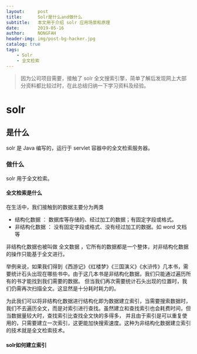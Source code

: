```yaml
---
layout:     post
title:      Solr是什么and做什么
subtitle:   本文用于介绍 solr 应用场景和原理
date:       2019-05-16
author:     NONGFAH
header-img: img/post-bg-hacker.jpg
catalog: true
tags:
    - Solr
    - 全文检索
---
```


>因为公司项目需要，接触了 solr 全文搜索引擎，简单了解后发现网上大部分资料都比较过时，在此总结归纳一下学习资料及经验。

# solr 
## 是什么
solr 是 Java 编写的，运行于 servlet 容器中的全文检索服务器。

### 做什么
solr 用于全文检索。
#### 全文检索是什么
在生活中，我们接触到的数据主要分为两类
- 结构化数据 ： 数据库等存储的、经过加工的数据；有固定字段或格式。  
- 非结构化数据 ： 没有固定字段或格式、没有经过加工的数据。如 word 文档等  

非结构化数据也被叫做 全文数据 ，它所有的数据都是一个整体，对非结构化数据的操作只能基于全文进行。  

举例来说，如果我们得到《西游记》《红楼梦》《三国演义》《水浒传》几本书，需要统计石头出现在哪些书中。由于这几本书是非结构化数据，我们只能通过遍历所有的书才能找到我们需要的数据。
但当我们再次需要统计石头出现的位置时，我们仍需再次扫描全文。这显然是十分耗时耗力的。  

为此我们可以将非结构化数据进行结构化即为数据建立索引，当需要搜索数据时，我们不去遍历全文，而是对索引进行查找。虽然建立和查找索引也会耗费时间，但当数据量较大时，查找索引比查找全文快的多得多，
并且由于索引是可以重复使用的，只需要建立一次索引，这更能加快搜索速度。这种为非结构化数据建立索引的技术就是全文检索技术。

#### solr如何建立索引




